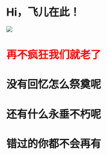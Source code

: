 # Hi，飞儿在此！
![](https://github-readme-stats.vercel.app/api?username=geekfeier&theme=dark)

# <span style="color:red">再不疯狂我们就老了<span>
# 没有回忆怎么祭奠呢
# 还有什么永垂不朽呢
# 错过的你都不会再有

